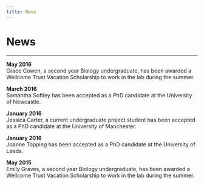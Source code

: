 ```yaml
---
title: News
---
```


# News
- - -

**May 2016**  
Grace Cowen, a second year Biology undergraduate, has been awarded a Wellcome Trust Vacation Scholarship to work in the lab during the summer.

**March 2016**    
Samantha Softley has been accepted as a PhD candidate at the University of Newcastle.

**January 2016**    
Jessica Carter, a current undergraduate project student has been accepted as a PhD candidate at the University of Manchester.

**January 2016**   
Joanne Topping has been accepted as a PhD candidate at the University of Leeds.

**May 2015**    
Emily Graves, a second year Biology undergraduate, has been awarded a Wellcome Trust Vacation Scholarship to work in the lab during the summer.